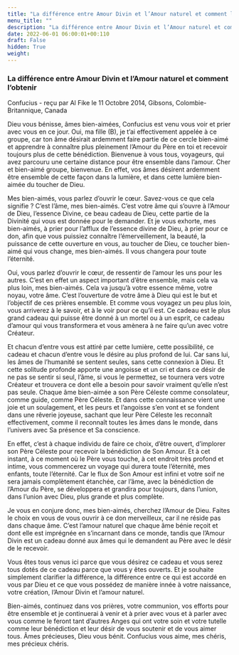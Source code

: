 ```yaml
---
title: "La différence entre Amour Divin et l’Amour naturel et comment l’obtenir"
menu_title: ""
description: "La différence entre Amour Divin et l’Amour naturel et comment l’obtenir"
date: 2022-06-01 06:00:01+00:110
draft: False
hidden: True
weight:
---
```

### La différence entre Amour Divin et l’Amour naturel et comment l’obtenir

Confucius - reçu par Al Fike le 11 Octobre 2014, Gibsons, Colombie-Britannique, Canada

Dieu vous bénisse, âmes bien-aimées, Confucius est venu vous voir et prier avec vous en ce jour. Oui, ma fille (B), je t’ai effectivement appelée à ce groupe, car ton âme désirait ardemment faire partie de ce cercle bien-aimé et apprendre à connaître plus pleinement l’Amour du Père en toi et recevoir toujours plus de cette bénédiction. Bienvenue à vous tous, voyageurs, qui avez parcouru une certaine distance pour être ensemble dans l’amour. Cher et bien-aimé groupe, bienvenue. En effet, vos âmes désirent ardemment être ensemble de cette façon dans la lumière, et dans cette lumière bien-aimée du toucher de Dieu.

Mes bien-aimés, vous parlez d’ouvrir le cœur. Savez-vous ce que cela signifie ? C’est l’âme, mes bien-aimés. C’est votre âme qui s’ouvre à l’Amour de Dieu, l’essence Divine, ce beau cadeau de Dieu, cette partie de la Divinité qui vous est donnée pour le demander. Et je vous exhorte, mes bien-aimés, à prier pour l’afflux de l’essence divine de Dieu, à prier pour ce don, afin que vous puissiez connaître l’émerveillement, la beauté, la puissance de cette ouverture en vous, au toucher de Dieu, ce toucher bien-aimé qui vous change, mes bien-aimés. Il vous changera pour toute l’éternité.

Oui, vous parlez d’ouvrir le cœur, de ressentir de l’amour les uns pour les autres. C’est en effet un aspect important d’être ensemble, mais cela va plus loin, mes bien-aimés. Cela va jusqu’à votre essence même, votre noyau, votre âme. C’est l’ouverture de votre âme à Dieu qui est le but et l’objectif de ces prières ensemble. Et comme vous voyagez un peu plus loin, vous arriverez à le savoir, et à le voir pour ce qu’il est. Ce cadeau est le plus grand cadeau qui puisse être donné à un mortel ou à un esprit, ce cadeau d’amour qui vous transformera et vous amènera à ne faire qu’un avec votre Créateur.

Et chacun d’entre vous est attiré par cette lumière, cette possibilité, ce cadeau et chacun d’entre vous le désire au plus profond de lui. Car sans lui, les âmes de l’humanité se sentent seules, sans cette connexion à Dieu. Et cette solitude profonde apporte une angoisse et un cri et dans ce désir de ne pas se sentir si seul, l’âme, si vous le permettez, se tournera vers votre Créateur et trouvera ce dont elle a besoin pour savoir vraiment qu’elle n’est pas seule. Chaque âme bien-aimée a son Père Céleste comme consolateur, comme guide, comme Père Céleste. Et dans cette connaissance vient une joie et un soulagement, et les peurs et l’angoisse s’en vont et se fondent dans une rêverie joyeuse, sachant que leur Père Céleste les reconnaît effectivement, comme il reconnaît toutes les âmes dans le monde, dans l’univers avec Sa présence et Sa conscience.

En effet, c’est à chaque individu de faire ce choix, d’être ouvert, d’implorer son Père Céleste pour recevoir la bénédiction de Son Amour. Et à cet instant, à ce moment où le Père vous touche, à cet endroit très profond et intime, vous commencerez un voyage qui durera toute l’éternité, mes enfants, toute l’éternité. Car le flux de Son Amour est infini et votre soif ne sera jamais complètement étanchée, car l’âme, avec la bénédiction de l’Amour du Père, se développera et grandira pour toujours, dans l’union, dans l’union avec Dieu, plus grande et plus complète.

Je vous en conjure donc, mes bien-aimés, cherchez l’Amour de Dieu. Faites le choix en vous de vous ouvrir à ce don merveilleux, car il ne réside pas dans chaque âme. C’est l’amour naturel que chaque âme bénie reçoit et dont elle est imprégnée en s’incarnant dans ce monde, tandis que l’Amour Divin est un cadeau donné aux âmes qui le demandent au Père avec le désir de le recevoir.

Vous êtes tous venus ici parce que vous désirez ce cadeau et vous serez tous dotés de ce cadeau parce que vous y êtes ouverts. Et je souhaite simplement clarifier la différence, la différence entre ce qui est accordé en vous par Dieu et ce que vous possédez de manière innée à votre naissance, votre création, l’Amour Divin et l’amour naturel.

Bien-aimés, continuez dans vos prières, votre communion, vos efforts pour être ensemble et je continuerai à venir et à prier avec vous et à parler avec vous comme le feront tant d’autres Anges qui ont votre soin et votre tutelle comme leur bénédiction et leur désir de vous soutenir et de vous aimer tous. Âmes précieuses, Dieu vous bénit. Confucius vous aime, mes chéris, mes précieux chéris.
